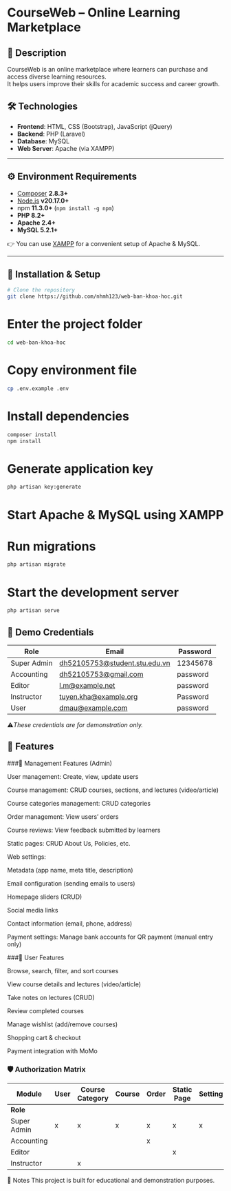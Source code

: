 # CourseWeb – Online Learning Marketplace

## 📖 Description
CourseWeb is an online marketplace where learners can purchase and access diverse learning resources.  
It helps users improve their skills for academic success and career growth.

## 🛠️ Technologies
- **Frontend**: HTML, CSS (Bootstrap), JavaScript (jQuery)
- **Backend**: PHP (Laravel)
- **Database**: MySQL
- **Web Server**: Apache (via XAMPP)

---

## ⚙️ Environment Requirements
- [Composer](https://getcomposer.org/download/) **2.8.3+**
- [Node.js](https://nodejs.org/en/download) **v20.17.0+**
- npm **11.3.0+** (`npm install -g npm`)
- **PHP 8.2+**
- **Apache 2.4+**
- **MySQL 5.2.1+**

👉 You can use [XAMPP](https://www.apachefriends.org/download.html) for a convenient setup of Apache & MySQL.

---

## 🚀 Installation & Setup
```bash
# Clone the repository
git clone https://github.com/nhmh123/web-ban-khoa-hoc.git
```

# Enter the project folder
```bash
cd web-ban-khoa-hoc
```

# Copy environment file
```bash
cp .env.example .env
```

# Install dependencies
```bash
composer install
npm install
```

# Generate application key
```bash
php artisan key:generate
```

# Start Apache & MySQL using XAMPP

# Run migrations
```bash
php artisan migrate
```

# Start the development server
```bash
php artisan serve
```

## 🔑 Demo Credentials

| Role        | Email                             | Password  |
|-------------|-----------------------------------|-----------|
| Super Admin | dh52105753@student.stu.edu.vn     | 12345678  |
| Accounting  | dh52105753@gmail.com              | password  |
| Editor      | l.m@example.net                   | password  |
| Instructor  | tuyen.kha@example.org             | Password  |
| User        | dmau@example.com                  | password  |

⚠️*These credentials are for demonstration only.*

## 📂 Features

###🔧 Management Features (Admin)

User management: Create, view, update users

Course management: CRUD courses, sections, and lectures (video/article)

Course categories management: CRUD categories

Order management: View users’ orders

Course reviews: View feedback submitted by learners

Static pages: CRUD About Us, Policies, etc.

Web settings:

Metadata (app name, meta title, description)

Email configuration (sending emails to users)

Homepage sliders (CRUD)

Social media links

Contact information (email, phone, address)

Payment settings: Manage bank accounts for QR payment (manual entry only)

###👤 User Features

Browse, search, filter, and sort courses

View course details and lectures (video/article)

Take notes on lectures (CRUD)

Review completed courses

Manage wishlist (add/remove courses)

Shopping cart & checkout

Payment integration with MoMo

### 🛡️ Authorization Matrix

| Module        | User | Course Category | Course | Order | Static Page | Setting | Authorization |
|---------------|------|-----------------|--------|-------|-------------|---------|---------------|
| **Role**      |      |                 |        |       |             |         |               |
| Super Admin   |  x   |        x        |   x    |   x   |      x      |    x    |       x       |
| Accounting    |      |                 |        |   x   |             |         |               |
| Editor        |      |                 |        |       |      x      |         |               |
| Instructor    |      |        x        |        |       |             |         |               |

📌 Notes
This project is built for educational and demonstration purposes.


